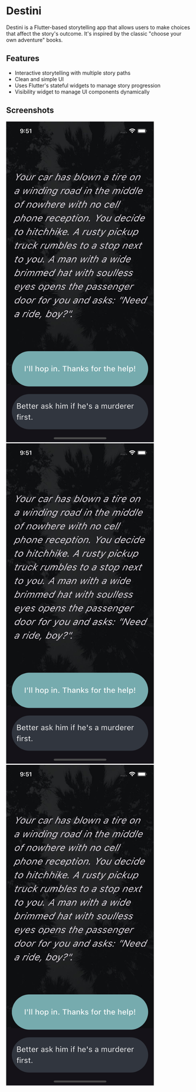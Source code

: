 # Destini

Destini is a Flutter-based storytelling app that allows users to make choices that affect the story's outcome. It's inspired by the classic "choose your own adventure" books.

## Features

- Interactive storytelling with multiple story paths
- Clean and simple UI
- Uses Flutter's stateful widgets to manage story progression
- Visibility widget to manage UI components dynamically

## Screenshots

<img src="screenshots/screenshot1.png" alt="Screenshot 1" width="400" />
<img src="screenshots/screenshot1.png" alt="Screenshot 2" width="400" />
<img src="screenshots/screenshot1.png" alt="Screenshot 3" width="400" />




